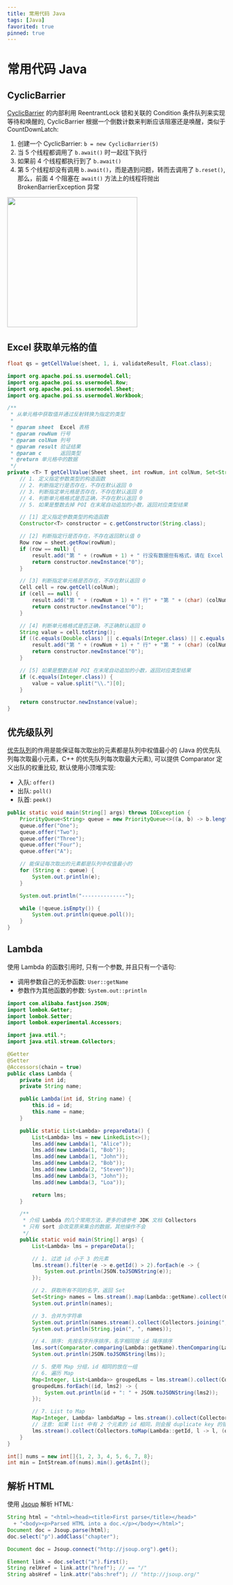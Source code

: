```yaml
---
title: 常用代码 Java
tags: [Java]
favorited: true
pinned: true
---
```


# 常用代码 Java

## CyclicBarrier
[CyclicBarrier](https://www.toutiao.com/i6640482066855100931) 的内部利用 ReentrantLock 锁和关联的 Condition 条件队列来实现等待和唤醒的, CyclicBarrier 根据一个倒数计数来判断应该阻塞还是唤醒，类似于 CountDownLatch:
1. 创建一个 CyclicBarrier: `b = new CyclicBarrier(5)`
2. 当 5 个线程都调用了 `b.await()` 时一起往下执行
2. 如果前 4 个线程都执行到了 `b.await()`
3. 第 5 个线程却没有调用 `b.await()`，而是遇到问题，转而去调用了 `b.reset()`, 那么，前面 4 个阻塞在 `await()` 方法上的线程将抛出 BrokenBarrierException 异常

<img src="@attachment/cyclic-barrier.jpg" width=300>

## Excel 获取单元格的值
```java
float qs = getCellValue(sheet, 1, i, validateResult, Float.class);
```
```java
import org.apache.poi.ss.usermodel.Cell;
import org.apache.poi.ss.usermodel.Row;
import org.apache.poi.ss.usermodel.Sheet;
import org.apache.poi.ss.usermodel.Workbook;

/**
 * 从单元格中获取值并通过反射转换为指定的类型
 *
 * @param sheet  Excel 表格
 * @param rowNum 行号
 * @param colNum 列号
 * @param result 验证结果
 * @param c      返回类型
 * @return 单元格中的数据
 */
private <T> T getCellValue(Sheet sheet, int rowNum, int colNum, Set<String> result, Class<T> c) throws Exception {
    // 1. 定义指定参数类型的构造函数
    // 2. 判断指定行是否存在，不存在默认返回 0
    // 3. 判断指定单元格是否存在，不存在默认返回 0
    // 4. 判断单元格格式是否正确，不存在默认返回 0
    // 5. 如果是整数去掉 POI 在末尾自动追加的小数，返回对应类型结果

    // [1] 定义指定参数类型的构造函数
    Constructor<T> constructor = c.getConstructor(String.class);

    // [2] 判断指定行是否存在，不存在返回默认值 0
    Row row = sheet.getRow(rowNum);
    if (row == null) {
        result.add("第 " + (rowNum + 1) + " 行没有数据但有格式，请在 Excel 中删除再重新导入<br>");
        return constructor.newInstance("0");
    }

    // [3] 判断指定单元格是否存在，不存在默认返回 0
    Cell cell = row.getCell(colNum);
    if (cell == null) {
        result.add("第 " + (rowNum + 1) + " 行" + "第 " + (char) (colNum + 65) + " 列没值<br>");
        return constructor.newInstance("0");
    }

    // [4] 判断单元格格式是否正确，不正确默认返回 0
    String value = cell.toString();
    if ((c.equals(Double.class) || c.equals(Integer.class) || c.equals(Float.class)) && !value.matches("[\\d.]+")){
        result.add("第 " + (rowNum + 1) + " 行" + "第 " + (char) (colNum + 65) + " 列格式不正确<br>");
        return constructor.newInstance("0");
    }

    // [5] 如果是整数去掉 POI 在末尾自动追加的小数，返回对应类型结果
    if (c.equals(Integer.class)) {
        value = value.split("\\.")[0];
    }

    return constructor.newInstance(value);
}
```

## 优先级队列
[优先队列](https://www.toutiao.com/i6635540435437617671/)的作用是能保证每次取出的元素都是队列中权值最小的 (Java 的优先队列每次取最小元素，C++ 的优先队列每次取最大元素), 可以提供 Comparator 定义出队的权重比较, 默认使用小顶堆实现:
* 入队: `offer()`
* 出队: `poll()`
* 队首: `peek()`

```java
public static void main(String[] args) throws IOException {
    PriorityQueue<String> queue = new PriorityQueue<>((a, b) -> b.length() - a.length());
    queue.offer("One");
    queue.offer("Two");
    queue.offer("Three");
    queue.offer("Four");
    queue.offer("A");

    // 能保证每次取出的元素都是队列中权值最小的
    for (String e : queue) {
        System.out.println(e);
    }

    System.out.println("--------------");

    while (!queue.isEmpty()) {
        System.out.println(queue.poll());
    }
}
```

## Lambda
使用 Lambda 的函数引用时, 只有一个参数, 并且只有一个语句:
* 调用参数自己的无参函数: `User::getName`
* 参数作为其他函数的参数: `System.out::println`

```java
import com.alibaba.fastjson.JSON;
import lombok.Getter;
import lombok.Setter;
import lombok.experimental.Accessors;

import java.util.*;
import java.util.stream.Collectors;

@Getter
@Setter
@Accessors(chain = true)
public class Lambda {
    private int id;
    private String name;

    public Lambda(int id, String name) {
        this.id = id;
        this.name = name;
    }

    public static List<Lambda> prepareData() {
        List<Lambda> lms = new LinkedList<>();
        lms.add(new Lambda(1, "Alice"));
        lms.add(new Lambda(1, "Bob"));
        lms.add(new Lambda(1, "John"));
        lms.add(new Lambda(2, "Bob"));
        lms.add(new Lambda(2, "Steven"));
        lms.add(new Lambda(3, "John"));
        lms.add(new Lambda(3, "Loa"));

        return lms;
    }

    /**
     * 介绍 Lambda 的几个常用方法，更多的请参考 JDK 文档 Collectors
     * 只有 sort 会改变原来集合的数据，其他操作不会
     */
    public static void main(String[] args) {
        List<Lambda> lms = prepareData();

        // 1. 过滤 id 小于 3 的元素
        lms.stream().filter(e -> e.getId() > 2).forEach(e -> {
            System.out.println(JSON.toJSONString(e));
        });

        // 2. 获取所有不同的名字，返回 Set
        Set<String> names = lms.stream().map(Lambda::getName).collect(Collectors.toCollection(TreeSet::new));
        System.out.println(names);

        // 3. 合并为字符串
        System.out.println(names.stream().collect(Collectors.joining(", ")));
        System.out.println(String.join(", ", names));

        // 4. 排序: 先按名字升序排序，名字相同按 id 降序排序
        lms.sort(Comparator.comparing(Lambda::getName).thenComparing(Lambda::getId).reversed());
        System.out.println(JSON.toJSONString(lms));

        // 5. 使用 Map 分组，id 相同的放在一组
        // 6. 遍历 Map
        Map<Integer, List<Lambda>> groupedLms = lms.stream().collect(Collectors.groupingBy(Lambda::getId));
        groupedLms.forEach((id, lms2) -> {
            System.out.println(id + ": " + JSON.toJSONString(lms2));
        });

        // 7. List to Map
        Map<Integer, Lambda> lambdaMap = lms.stream().collect(Collectors.toMap(Lambda::getId, l -> l));
        // 注意: 如果 list 中有 2 个元素的 id 相同，则会报 duplicate key 的错误，解决这个问题可以给 toMap 第 3 个参数指定重复的时候使用哪一个元素
        lms.stream().collect(Collectors.toMap(Lambda::getId, l -> l, (oldValue, newValue) -> newValue));
    }
}
```

```java
int[] nums = new int[]{1, 2, 3, 4, 5, 6, 7, 8};
int min = IntStream.of(nums).min().getAsInt();
```

## 解析 HTML

使用 [Jsoup](https://jsoup.org/cookbook/input/parse-document-from-string) 解析 HTML:
```java
String html = "<html><head><title>First parse</title></head>"
  + "<body><p>Parsed HTML into a doc.</p></body></html>";
Document doc = Jsoup.parse(html);
doc.select("p").addClass("chapter");
```
```java
Document doc = Jsoup.connect("http://jsoup.org").get();

Element link = doc.select("a").first();
String relHref = link.attr("href"); // == "/"
String absHref = link.attr("abs:href"); // "http://jsoup.org/"
```
